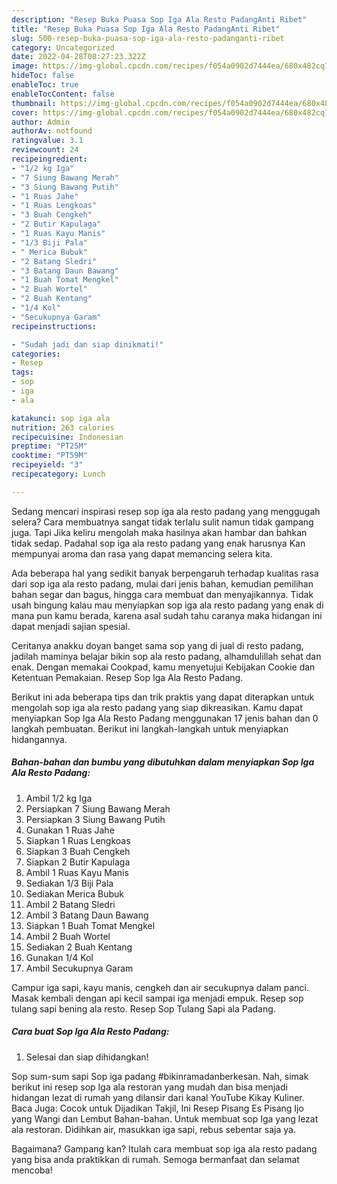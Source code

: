 ```yaml
---
description: "Resep Buka Puasa Sop Iga Ala Resto PadangAnti Ribet"
title: "Resep Buka Puasa Sop Iga Ala Resto PadangAnti Ribet"
slug: 500-resep-buka-puasa-sop-iga-ala-resto-padanganti-ribet
category: Uncategorized
date: 2022-04-28T08:27:23.322Z
image: https://img-global.cpcdn.com/recipes/f054a0902d7444ea/680x482cq70/sop-iga-ala-resto-padang-foto-resep-utama.jpg
hideToc: false
enableToc: true
enableTocContent: false
thumbnail: https://img-global.cpcdn.com/recipes/f054a0902d7444ea/680x482cq70/sop-iga-ala-resto-padang-foto-resep-utama.jpg
cover: https://img-global.cpcdn.com/recipes/f054a0902d7444ea/680x482cq70/sop-iga-ala-resto-padang-foto-resep-utama.jpg
author: Admin
authorAv: notfound
ratingvalue: 3.1
reviewcount: 24
recipeingredient:
- "1/2 kg Iga"
- "7 Siung Bawang Merah"
- "3 Siung Bawang Putih"
- "1 Ruas Jahe"
- "1 Ruas Lengkoas"
- "3 Buah Cengkeh"
- "2 Butir Kapulaga"
- "1 Ruas Kayu Manis"
- "1/3 Biji Pala"
- " Merica Bubuk"
- "2 Batang Sledri"
- "3 Batang Daun Bawang"
- "1 Buah Tomat Mengkel"
- "2 Buah Wortel"
- "2 Buah Kentang"
- "1/4 Kol"
- "Secukupnya Garam"
recipeinstructions:

- "Sudah jadi dan siap dinikmati!"
categories:
- Resep
tags:
- sop
- iga
- ala

katakunci: sop iga ala 
nutrition: 263 calories
recipecuisine: Indonesian
preptime: "PT25M"
cooktime: "PT59M"
recipeyield: "3"
recipecategory: Lunch

---
```



Sedang mencari inspirasi resep sop iga ala resto padang yang menggugah selera? Cara membuatnya sangat tidak terlalu sulit namun tidak gampang juga. Tapi Jika keliru mengolah maka hasilnya akan hambar dan bahkan tidak sedap. Padahal sop iga ala resto padang yang enak harusnya Kan mempunyai aroma dan rasa yang dapat memancing selera kita.


Ada beberapa hal yang sedikit banyak berpengaruh terhadap kualitas rasa dari sop iga ala resto padang, mulai dari jenis bahan, kemudian pemilihan bahan segar dan bagus, hingga cara membuat dan menyajikannya. Tidak usah bingung kalau mau menyiapkan sop iga ala resto padang yang enak di mana pun kamu berada, karena asal sudah tahu caranya maka hidangan ini dapat menjadi sajian spesial.

Ceritanya anakku doyan banget sama sop yang di jual di resto padang, jadilah maminya belajar bikin sop ala resto padang, alhamdulillah sehat dan enak. Dengan memakai Cookpad, kamu menyetujui Kebijakan Cookie dan Ketentuan Pemakaian. Resep Sop Iga Ala Resto Padang.


Berikut ini ada beberapa tips dan trik praktis yang dapat diterapkan untuk mengolah sop iga ala resto padang yang siap dikreasikan. Kamu dapat menyiapkan Sop Iga Ala Resto Padang menggunakan 17 jenis bahan dan 0 langkah pembuatan. Berikut ini langkah-langkah untuk menyiapkan hidangannya.

<!--inarticleads1-->

##### Bahan-bahan dan bumbu yang dibutuhkan dalam menyiapkan Sop Iga Ala Resto Padang:

1. Ambil 1/2 kg Iga
1. Persiapkan 7 Siung Bawang Merah
1. Persiapkan 3 Siung Bawang Putih
1. Gunakan 1 Ruas Jahe
1. Siapkan 1 Ruas Lengkoas
1. Siapkan 3 Buah Cengkeh
1. Siapkan 2 Butir Kapulaga
1. Ambil 1 Ruas Kayu Manis
1. Sediakan 1/3 Biji Pala
1. Sediakan  Merica Bubuk
1. Ambil 2 Batang Sledri
1. Ambil 3 Batang Daun Bawang
1. Siapkan 1 Buah Tomat Mengkel
1. Ambil 2 Buah Wortel
1. Sediakan 2 Buah Kentang
1. Gunakan 1/4 Kol
1. Ambil Secukupnya Garam


Campur iga sapi, kayu manis, cengkeh dan air secukupnya dalam panci. Masak kembali dengan api kecil sampai iga menjadi empuk. Resep sop tulang sapi bening ala resto. Resep Sop Tulang Sapi ala Padang. 

<!--inarticleads2-->

##### Cara buat Sop Iga Ala Resto Padang:


1. Selesai dan siap dihidangkan!

Sop sum-sum sapi Sop iga padang #bikinramadanberkesan. Nah, simak berikut ini resep sop Iga ala restoran yang mudah dan bisa menjadi hidangan lezat di rumah yang dilansir dari kanal YouTube Kikay Kuliner. Baca Juga: Cocok untuk Dijadikan Takjil, Ini Resep Pisang Es Pisang Ijo yang Wangi dan Lembut Bahan-bahan. Untuk membuat sop Iga yang lezat ala restoran. Didihkan air, masukkan iga sapi, rebus sebentar saja ya. 

Bagaimana? Gampang kan? Itulah cara membuat sop iga ala resto padang yang bisa anda praktikkan di rumah. Semoga bermanfaat dan selamat mencoba!

